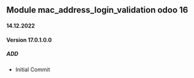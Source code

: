## Module mac_address_login_validation odoo 16

#### 14.12.2022
#### Version 17.0.1.0.0
##### ADD
- Initial Commit

